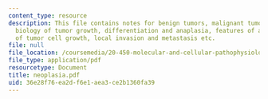 ```yaml
---
content_type: resource
description: This file contains notes for benign tumors, malignant tumors, liver tumors,
  biology of tumor growth, differentiation and anaplasia, features of anaplasia, rates
  of tumor cell growth, local invasion and metastasis etc.
file: null
file_location: /coursemedia/20-450-molecular-and-cellular-pathophysiology-be-450-spring-2005/36e28f76ea2df6e1aea3ce2b1360fa39_neoplasia.pdf
file_type: application/pdf
resourcetype: Document
title: neoplasia.pdf
uid: 36e28f76-ea2d-f6e1-aea3-ce2b1360fa39
---
```

